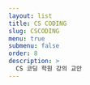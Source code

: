 ```yaml
---
layout: list
title: CS CODING
slug: CSCODING
menu: true
submenu: false
order: 8
description: >
  CS 코딩 학원 강의 교안
---
```

